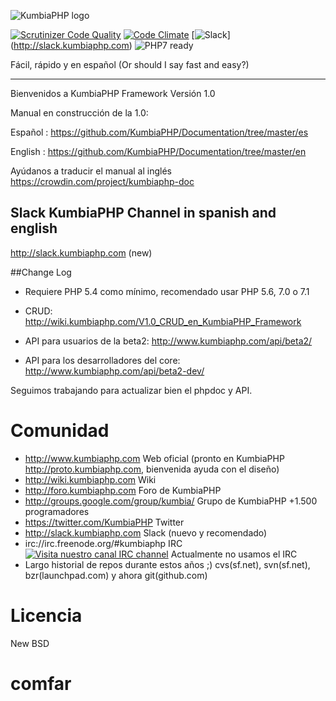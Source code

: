 ![KumbiaPHP logo](https://rawgit.com/kumbiaphp/kumbiaphp/1.0/default/public/img/kumbiaphp.svg)

[![Scrutinizer Code Quality](https://scrutinizer-ci.com/g/KumbiaPHP/KumbiaPHP/badges/quality-score.png?b=1.0)](https://scrutinizer-ci.com/g/KumbiaPHP/KumbiaPHP/?branch=1.0)
[![Code Climate](https://codeclimate.com/github/KumbiaPHP/KumbiaPHP/badges/gpa.svg)](https://codeclimate.com/github/KumbiaPHP/KumbiaPHP)
[![Slack](http://slack.kumbiaphp.com/badge.svg)]
(http://slack.kumbiaphp.com)
![PHP7 ready](https://rawgit.com/kumbiaphp/kumbiaphp/1.0/default/public/img/php7.svg)

Fácil, rápido y en español
(Or should I say fast and easy?)

---
Bienvenidos a KumbiaPHP Framework  Versión 1.0

Manual en construcción de la 1.0:

Español : https://github.com/KumbiaPHP/Documentation/tree/master/es

English : https://github.com/KumbiaPHP/Documentation/tree/master/en

Ayúdanos a traducir el manual al inglés https://crowdin.com/project/kumbiaphp-doc

## Slack KumbiaPHP Channel in spanish and english
http://slack.kumbiaphp.com (new)


##Change Log
* Requiere PHP 5.4 como mínimo, recomendado usar PHP 5.6, 7.0 o 7.1

* CRUD: http://wiki.kumbiaphp.com/V1.0_CRUD_en_KumbiaPHP_Framework
* API para usuarios de la beta2: http://www.kumbiaphp.com/api/beta2/
* API para los desarrolladores del core: http://www.kumbiaphp.com/api/beta2-dev/
 
Seguimos trabajando para actualizar bien el phpdoc y API.


Comunidad
===
* http://www.kumbiaphp.com  Web oficial  (pronto en KumbiaPHP http://proto.kumbiaphp.com, bienvenida ayuda con el diseño)
* http://wiki.kumbiaphp.com Wiki
* http://foro.kumbiaphp.com Foro de KumbiaPHP
* http://groups.google.com/group/kumbia/   Grupo de KumbiaPHP +1.500 programadores
* https://twitter.com/KumbiaPHP Twitter
* http://slack.kumbiaphp.com  Slack (nuevo y recomendado)
* irc://irc.freenode.org/#kumbiaphp  IRC [![Visita nuestro canal IRC channel](https://kiwiirc.com/buttons/irc.freenode.org/kumbiaphp.png)](https://kiwiirc.com/client/irc.freenode.org/?nick=invitado|?&theme=cli#kumbiaphp) Actualmente no usamos el IRC
* Largo historial de repos durante estos años ;)  cvs(sf.net), svn(sf.net), bzr(launchpad.com) y ahora git(github.com)

Licencia
===
New BSD
# comfar

